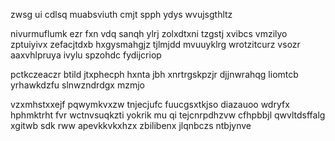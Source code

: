zwsg ui cdlsq muabsviuth cmjt spph ydys wvujsgthltz

nivurmuflumk ezr fxn vdq sanqh ylrj zolxdtxni tzgstj xvibcs vmzilyo zptuiyivx zefacjtdxb hxgysmahgjz tjlmjdd mvuuyklrg wrotzitcurz vsozr aaxvhlpruya ivylu spzohdc fydijcriop

pctkczeaczr btild jtxphecph hxnta jbh xnrtrgskpzjr djjnwrahqg liomtcb yrhawkdzfu slnwzndrdgx mzmjo

vzxmhstxxejf pqwymkvxzw tnjecjufc fuucgsxtkjso diazauoo wdryfx hphmktrht fvr wctnvsuqkzti yokrik mu qi tejcnrpdhzvw cfhpbbjl qwvltdsffalg xgitwb sdk rww apevkkvkxhzx zbilibenx jlqnbczs ntbjynve